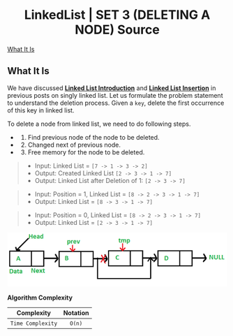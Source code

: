 <h1 align="center">LinkedList | SET 3 (DELETING A NODE) Source</h1>

[What It Is](#what-it-is)

## What It Is

We have discussed **[Linked List Introduction](https://github.com/Dentrax/Data-Structures-with-Go/tree/master/linked-list-1-introduction)** and **[Linked List Insertion](https://github.com/Dentrax/Data-Structures-with-Go/tree/master/linked-list-2-inserting-a-node)** in previous posts on singly linked list.
Let us formulate the problem statement to understand the deletion process. Given a `key`, delete the first occurrence of this key in linked list.

To delete a node from linked list, we need to do following steps.

* 1) Find previous node of the node to be deleted.
* 2) Changed next of previous node.
* 3) Free memory for the node to be deleted.

> * Input: Linked List = `[7 -> 1 -> 3 -> 2]`
> * Output: Created Linked List `[2 -> 3 -> 1 -> 7]`
> * Output: Linked List after Deletion of 1: `[2 -> 3 -> 7]`

> * Input: Position = 1, Linked List = `[8 -> 2 -> 3 -> 1 -> 7]`
> * Output: Linked List =  `[8 -> 3 -> 1 -> 7]`

> * Input: Position = 0, Linked List = `[8 -> 2 -> 3 -> 1 -> 7]`
> * Output: Linked List =  `[2 -> 3 -> 1 -> 7]`

![Preview Thumbnail](https://raw.githubusercontent.com/Dentrax/Data-Structures-with-Go/master/linked-list-3-deleting-a-node/resources/deleting-a-node.png)

**Algorithm Complexity**

| Complexity		| Notation  |
| ----------------- |:---------:|
| `Time Complexity`	| `O(n)`    |
